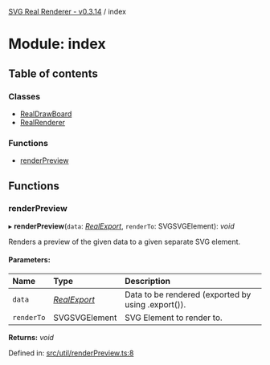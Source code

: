 [SVG Real Renderer - v0.3.14](../docs.md) / index

# Module: index

## Table of contents

### Classes

- [RealDrawBoard](../classes/index.realdrawboard.md)
- [RealRenderer](../classes/index.realrenderer.md)

### Functions

- [renderPreview](index.md#renderpreview)

## Functions

### renderPreview

▸ **renderPreview**(`data`: [*RealExport*](src_types_realrenderertypes.md#realexport), `renderTo`: SVGSVGElement): *void*

Renders a preview of the given data to a given separate SVG element.

#### Parameters:

Name | Type | Description |
:------ | :------ | :------ |
`data` | [*RealExport*](src_types_realrenderertypes.md#realexport) | Data to be rendered (exported by using .export()).   |
`renderTo` | SVGSVGElement | SVG Element to render to.    |

**Returns:** *void*

Defined in: [src/util/renderPreview.ts:8](https://github.com/HarshKhandeparkar/svg-real-renderer/blob/e37cdda/src/util/renderPreview.ts#L8)
